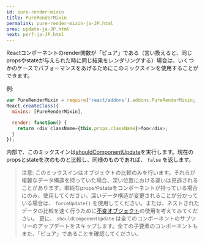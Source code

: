 ```yaml
---
id: pure-render-mixin
title: PureRenderMixin
permalink: pure-render-mixin-ja-JP.html
prev: update-ja-JP.html
next: perf-ja-JP.html
---
```


Reactコンポーネントのrender関数が「ピュア」である（言い換えると、同じpropsやstateが与えられた時に同じ結果をレンダリングする）場合は、いくつかのケースでパフォーマンスをあげるためにこのミックスインを使用することができます。

例:

```js
var PureRenderMixin = require('react/addons').addons.PureRenderMixin;
React.createClass({
  mixins: [PureRenderMixin],

  render: function() {
    return <div className={this.props.className}>foo</div>;
  }
});
```

内部で、このミックスインは[shouldComponentUpdate](/react/docs/component-specs-ja-JP.html#updating-shouldcomponentupdate)を実行します。現在のpropsとstateを次のものと比較し、同様のものであれば、 `false` を返します。

> 注意:
> このミックスインはオブジェクトの比較のみを行います。それらが複雑なデータ構造を持っていた場合、深い位置における違いは見逃されることがあります。単純なpropsやstateをコンポーネントが持っている場合にのみ、使用してください。深いデータ構造が変更されることが分かっている場合は、 `forceUpdate()` を使用してください。または、ネストされたデータの比較を速く行うために[不変オブジェクト](https://facebook.github.io/immutable-js/)の使用を考えてみてください。
> 更に、 `shouldComponentUpdate` は全てのコンポーネントのサブツリーのアップデートをスキップします。全ての子要素のコンポーネントもまた、「ピュア」であることを確認してください。